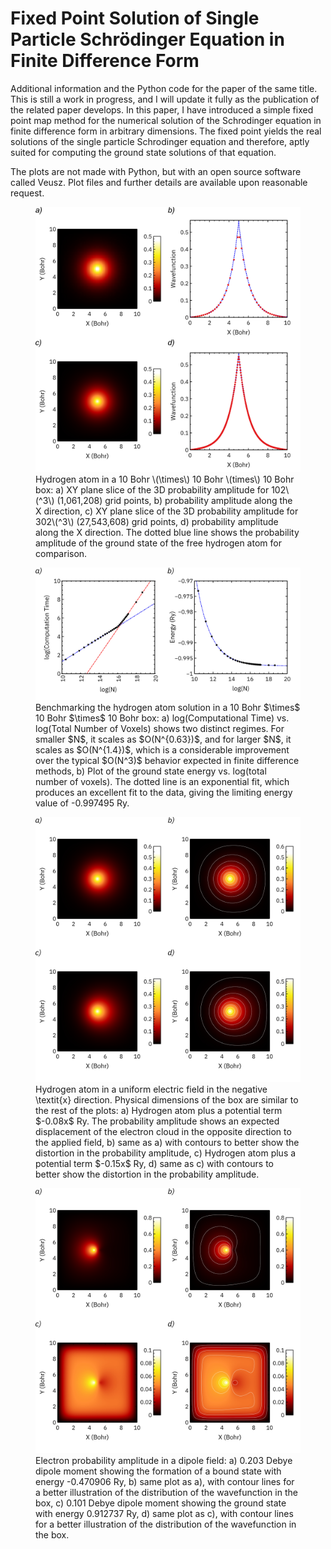 # Fixed Point Solution of Single Particle Schrödinger Equation in Finite Difference Form

Additional information and the Python code for the paper of the same title.
This is still a work in progress, and I will update it fully as the publication of the related paper develops.
In this paper, I have introduced a simple fixed point map method for the numerical
solution of the Schrodinger equation in finite difference form in arbitrary dimensions.
The fixed point yields the real solutions of the single particle Schrodinger equation and
therefore, aptly suited for computing the ground state solutions of that equation.

The plots are not made with Python, but with an open source software called Veusz.
Plot files and further details are available upon reasonable request.

<figure>
  <img src="Images/FIG01.png" alt="Alt text" />
	<figcaption>Hydrogen atom in a 10 Bohr \(\times\) 10 Bohr \(times\) 10 Bohr box: a) XY plane slice of
	the 3D probability amplitude for 102\(^3\) (1,061,208) grid points, b) probability amplitude
	along the X direction, c) XY plane slice of the 3D probability amplitude for
	302\(^3\) (27,543,608) grid points, d) probability amplitude along the X direction. The
	dotted blue line shows the probability amplitude of the ground state of the free hydrogen
	atom for comparison.
	</figcaption>
</figure>

<figure>
  <img src="Images/FIG02.png" alt="Alt text" />
  <figcaption>Benchmarking the hydrogen atom solution in a 10 Bohr $\times$ 10 Bohr
  $\times$ 10 Bohr box: a) log(Computational Time) vs. log(Total Number of Voxels) shows
  two distinct regimes. For smaller $N$, it scales as $O(N^{0.63})$, and for larger $N$,
  it scales as $O(N^{1.4})$, which is a considerable improvement over the typical $O(N^3)$
  behavior expected in finite difference methods, b) Plot of the ground state energy
  vs. log(total number of voxels). The dotted line is an exponential fit, which produces
  an excellent fit to the data, giving the limiting energy value of -0.997495 Ry.
  </figcaption>
</figure>

<figure>
  <img src="Images/FIG04.png" alt="Alt text" />
  <figcaption>Hydrogen atom in a uniform electric field in the negative \textit{x}
  direction. Physical dimensions of the box are similar to the rest of the plots: a)
  Hydrogen atom plus a potential term $-0.08x$ Ry. The probability amplitude shows an
  expected displacement of the electron cloud in the opposite direction to the applied
  field, b) same as a) with contours to better show the distortion in the probability
  amplitude, c) Hydrogen atom plus a potential term $-0.15x$ Ry, d) same as c) with
  contours to better show the distortion in the probability amplitude.
  </figcaption>
</figure>

<figure>
  <img src="Images/FIG03.png" alt="Alt text" />
  <figcaption>Electron probability amplitude in a dipole field: a) 0.203 Debye dipole
  moment showing the formation of a bound state with energy -0.470906 Ry, b) same plot as
  a), with contour lines for a better illustration of the distribution of the wavefunction
  in the box, c) 0.101 Debye dipole moment showing the ground state with energy 0.912737
  Ry, d) same plot as c), with contour lines for a better illustration of the distribution
  of the wavefunction in the box.
  </figcaption>
</figure>

